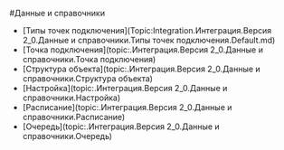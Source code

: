 ﻿---
Keywords: Данные и справочники
---


#Данные и справочники
* [Типы точек подключения](Topic:Integration.Интеграция.Версия 2_0.Данные и справочники.Типы точек подключения.Default.md)
* [Точка подключения](topic:.Интеграция.Версия 2_0.Данные и справочники.Точка подключения)
* [Структура объекта](topic:.Интеграция.Версия 2_0.Данные и справочники.Структура объекта)
* [Настройка](topic:.Интеграция.Версия 2_0.Данные и справочники.Настройка)
* [Расписание](topic:.Интеграция.Версия 2_0.Данные и справочники.Расписание)
* [Очередь](topic:.Интеграция.Версия 2_0.Данные и справочники.Очередь)